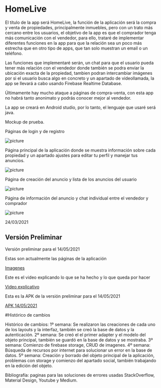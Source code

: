 # HomeLive

El título de la app será HomeLive, la función de la aplicación será la compra y venta de propiedades, principalmente inmuebles, pero con un trato más cercano entre los usuarios, el objetivo de la app es que el comprador tenga más comunicación con el vendedor, para ello, trataré de implementar diferentes funciones en la app para que la relación sea un poco más estrecha que en otro tipo de apps, que tan solo muestran un email o un teléfono.

Las funciones que implementaré serán, un chat para que el usuario pueda tener más relación con el vendedor donde también se podra enviar la ubicación exacta de la propiedad, tambien podran intercambiar imágenes por si el usuario busca algo en concreto y un apartado de videollamada, la app se llevará a cabo usando Firebase Realtime Database.

Últimamente hay mucho ataque a páginas de compra-venta, con esta app no habrá tanto anonimato y podrás conocer mejor al vendedor.

La app se creará en Android studio, por lo tanto, el lenguaje que usaré será java.

Mockup de prueba.

Páginas de login y de registro

![picture](https://i.imgur.com/auNXlnU.png)</br>

Página principal de la aplicación donde se muestra información sobre cada propiedad y un apartado ajustes para editar tu perfil y manejar tus anuncios.

![picture](https://i.imgur.com/9dSBMzv.png)</br>

Página de creación del anuncio y lista de los anuncios del usuario

![picture](https://i.imgur.com/vd8GqJR.png)</br>

Página de información del anuncio y chat individual entre el vendedor y comprador

![picture](https://i.imgur.com/sFuGqz3.png)</br>

24/03/2021

## Versión Preliminar

Versión preliminar para el 14/05/2021

Estas son actualmente las páginas de la aplicación

[Imagenes](https://imgur.com/a/KXAwd44)

Este es el video explicando lo que se ha hecho y lo que queda por hacer

[Video explicativo](https://youtu.be/ZgFSiJqtW6k)

Esta es la APK de la versión preliminar para el 14/05/2021

[APK 14/05/2021](https://mega.nz/file/X5xWySQa#-uv6vfhGJwAWInbD2I07555fqhGUEaEKyCWWIAVr-wQ)

#Histórico de cambios

Histórico de cambios: 
1º semana:  Se realizaron las creaciones de cada uno de los layouts y la interfaz, también se creó la base de datos y la autenticación.
2º semana: Se creó el el primer adapter y el modelo del objeto principal, también se guardó en la base de datos y se mostraba.
3º semana: Comienzo de firebase storage, CRUD de imagenes.
4º semana: Búsqueda de recursos por internet para solucionar un error en la base de datos.
5º semana: Creación y borrado del objeto principal de la aplicación, problemas con storage y comienzo del apartado social, también trabajando en la edición del objeto.

Bibliografía: paginas para las soluciones de errores usadas StackOverflow, Material Design, Youtube y Medium.


